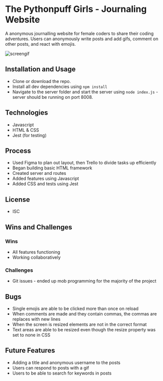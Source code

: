 # The Pythonpuff Girls - Journaling Website
 A anonymous journalling website for female coders to share their coding adventures. 
 Users can anonymously write posts and add gifs, comment on other posts, and react with emojis. 

  ![screengif](./images/webpage.gif)

## Installation and Usage
- Clone or download the repo.
- Install all dev dependencies using ```npm install```
- Navigate to the server folder and start the server using ```node index.js``` - server should be running on port 8008.

## Technologies
- Javascript
- HTML & CSS
- Jest (for testing)

## Process
- Used Figma to plan out layout, then Trello to divide tasks up efficiently
- Began building basic HTML framework 
- Created server and routes
- Added features using Javascript
- Added CSS and tests using Jest

## License
- ISC

## Wins and Challenges
### Wins
- All features functioning 
- Working collaboratively 

### Challenges
- Git issues - ended up mob programming for the majority of the project

## Bugs
- Single emojis are able to be clicked more than once on reload
- When comments are made and they contain commas, the commas are replaces with new lines
- When the screen is resized elements are not in the correct format
- Text areas are able to be resized even though the resize property was set to none in CSS

## Future Features
- Adding a title and anonymous username to the posts
- Users can respond to posts with a gif
- Users to be able to search for keywords in posts
